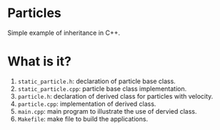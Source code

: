# Particles
Simple example of inheritance in C++.
# What is it?
1. `static_particle.h`: declaration of particle base class.
1. `static_particle.cpp`: particle base class implementation.
1. `particle.h`: declaration of derived class for particles with velocity.
1. `particle.cpp`: implementation of derived class.
1. `main.cpp`: main program to illustrate the use of dervied class.
1. `Makefile`: make file to build the applications.
